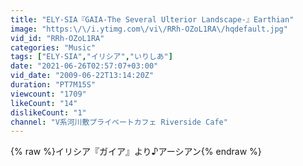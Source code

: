 ```yaml
---
title: "ELY-SIA『GAIA-The Several Ulterior Landscape-』Earthian"
image: "https:\/\/i.ytimg.com\/vi\/RRh-OZoL1RA\/hqdefault.jpg"
vid_id: "RRh-OZoL1RA"
categories: "Music"
tags: ["ELY-SIA","イリシア","いりしあ"]
date: "2021-06-26T02:57:07+03:00"
vid_date: "2009-06-22T13:14:20Z"
duration: "PT7M15S"
viewcount: "1709"
likeCount: "14"
dislikeCount: "1"
channel: "V系河川敷プライベートカフェ Riverside Cafe"
---
```

{% raw %}イリシア『ガイア』より♪アーシアン{% endraw %}

